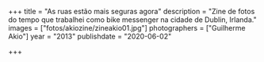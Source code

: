 +++
title = "As ruas estão mais seguras agora"
description = "Zine de fotos do tempo que trabalhei como bike messenger na cidade de Dublin, Irlanda."
images = ["fotos/akiozine/zineakio01.jpg"]
photographers = ["Guilherme Akio"]
year = "2013"
publishdate = "2020-06-02" 

+++
